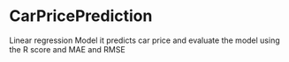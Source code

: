 # CarPricePrediction
Linear regression Model it predicts car price and evaluate the model using the R score and MAE and RMSE
